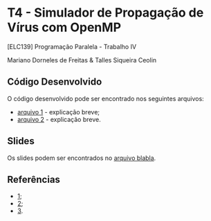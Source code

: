 # T4 - Simulador de Propagação de Vírus com OpenMP

[ELC139] Programação Paralela - Trabalho IV

Mariano Dorneles de Freitas & Talles Siqueira Ceolin

## Código Desenvolvido
O código desenvolvido pode ser encontrado nos seguintes arquivos: 
- [arquivo 1]() - explicação breve;
- [arquivo 2]() - explicação breve.


## Slides
Os slides podem ser encontrados no [arquivo blabla]().


## Referências
- [1]();
- [2]();
- [3]().